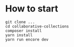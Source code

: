 How to start
============

    git clone ...
    cd collaborative-collections
    composer install
    yarn install
    yarn run encore dev